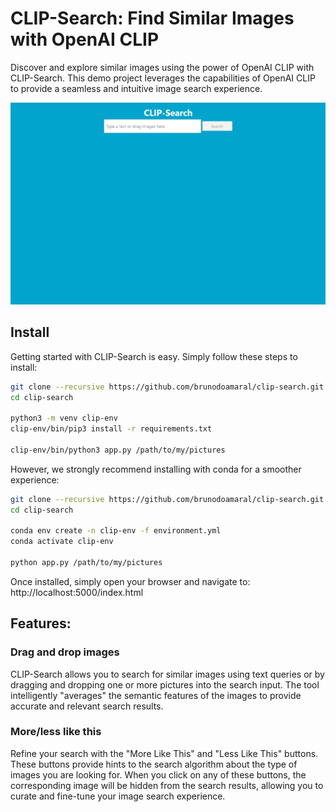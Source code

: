 # CLIP-Search: Find Similar Images with OpenAI CLIP

Discover and explore similar images using the power of OpenAI CLIP with CLIP-Search. This demo project leverages the capabilities of OpenAI CLIP to provide a seamless and intuitive image search experience.

![Animated screenshot](clip-search.gif)

## Install

Getting started with CLIP-Search is easy. Simply follow these steps to install:

```bash
git clone --recursive https://github.com/brunodoamaral/clip-search.git
cd clip-search

python3 -m venv clip-env
clip-env/bin/pip3 install -r requirements.txt

clip-env/bin/python3 app.py /path/to/my/pictures
````

However, we strongly recommend installing with conda for a smoother experience:

```bash
git clone --recursive https://github.com/brunodoamaral/clip-search.git
cd clip-search

conda env create -n clip-env -f environment.yml
conda activate clip-env

python app.py /path/to/my/pictures
```

Once installed, simply open your browser and navigate to: http://localhost:5000/index.html

## Features:

### Drag and drop images

CLIP-Search allows you to search for similar images using text queries or by dragging and dropping one or more pictures into the search input. The tool intelligently "averages" the semantic features of the images to provide accurate and relevant search results.

### More/less like this

Refine your search with the "More Like This" and "Less Like This" buttons. These buttons provide hints to the search algorithm about the type of images you are looking for. When you click on any of these buttons, the corresponding image will be hidden from the search results, allowing you to curate and fine-tune your image search experience.

